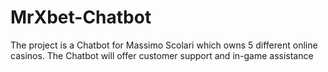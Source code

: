 # MrXbet-Chatbot
The project is a Chatbot for Massimo Scolari which owns 5 different online casinos. The Chatbot will offer customer support and in-game assistance
